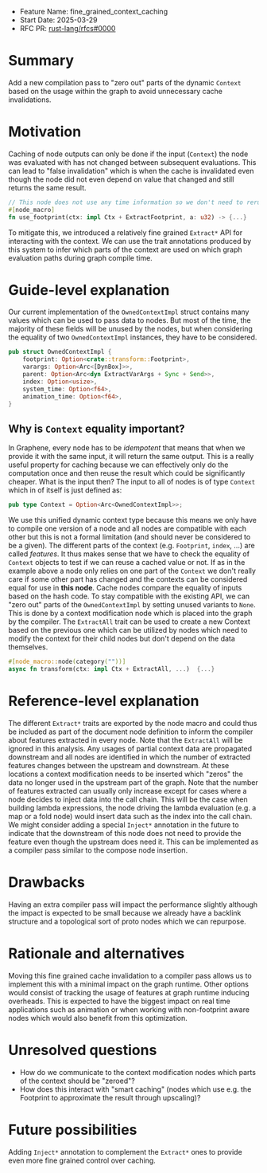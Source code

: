 - Feature Name: fine_grained_context_caching
- Start Date: 2025-03-29
- RFC PR: [rust-lang/rfcs#0000](https://github.com/GraphiteEditor/Graphite/pull/2500)

# Summary
[summary]: #summary

Add a new compilation pass to "zero out" parts of the dynamic `Context` based on the usage within the graph to avoid unnecessary cache invalidations.

# Motivation
[motivation]: #motivation

Caching of node outputs can only be done if the input (`Context`) the node was evaluated with has not changed between subsequent evaluations. This can lead to "false invalidation" which is when the cache is invalidated even though the node did not even depend on value that changed and still returns the same result.

```rust
// This node does not use any time information so we don't need to rerun it if the time has changed.
#[node_macro]
fn use_footprint(ctx: impl Ctx + ExtractFootprint, a: u32) -> {...}
```
 To mitigate this, we introduced a relatively fine grained `Extract*` API for interacting with the context. We can use the trait annotations produced by this system to infer which parts of the context are used on which graph evaluation paths during graph compile time.

# Guide-level explanation
[guide-level-explanation]: #guide-level-explanation

Our current implementation of the `OwnedContextImpl` struct contains many values which can be used to pass data to nodes. But most of the time, the majority of these fields will be unused by the nodes, but when considering the equality of two `OwnedContextImpl` instances, they have to be considered.

```rust
pub struct OwnedContextImpl {
	footprint: Option<crate::transform::Footprint>,
	varargs: Option<Arc<[DynBox]>>,
	parent: Option<Arc<dyn ExtractVarArgs + Sync + Send>>,
	index: Option<usize>,
	system_time: Option<f64>,
	animation_time: Option<f64>,
}
```

## Why is `Context` equality important?
In Graphene, every node has to be *idempotent* that means that when we provide it with the same input, it will return the same output. This is a really useful property for caching because we can effectively only do the computation once and then reuse the result which could be significantly cheaper.
What is the input then?
The input to all of nodes is of type `Context` which in of itself is just defined as:
```rust
pub type Context = Option<Arc<OwnedContextImpl>>;
```

We use this unified dynamic context type because this means we only have to compile one version of a node and all nodes are compatible with each other but this is not a formal limitation (and should never be considered to be a given).
The different parts of the context (e.g. `Footprint`, `index`, ...) are called *features*.
It thus makes sense that we have to check the equality of `Context` objects to test if we can reuse a cached value or not. If as in the example above a node only relies on one part of the `Context` we don't really care if some other part has changed and the contexts can be considered equal for use in **this node**.
Cache nodes compare the equality of inputs based on the hash code. To stay compatible with the existing API, we can "zero out" parts of the `OwnedContextImpl` by setting unused variants to `None`. This is done by a context modification node which is placed into the graph by the compiler.
The `ExtractAll` trait can be used to create a new Context based on the previous one which can be utilized by nodes which need to modify the context for their child nodes but don't depend on the data themselves.

```rust
#[node_macro::node(category(""))]
async fn transform(ctx: impl Ctx + ExtractAll, ...)  {...}
 ```

# Reference-level explanation
[reference-level-explanation]: #reference-level-explanation

The different `Extract*` traits are exported by the node macro and could thus be included as part of the document node definition to inform the compiler about features extracted in every node. Note that the `ExtractAll` will be ignored in this analysis. Any usages of partial context data are propagated downstream and all nodes are identified in which the number of extracted features changes between the upstream and downstream. At these locations a context modification needs to be inserted which "zeros" the data no longer used in the upstream part of the graph.
Note that the number of features extracted can usually only increase except for cases where a node decides to inject data into the call chain.
This will be the case when building lambda expressions, the node driving the lambda evaluation (e.g. a map or a fold node) would insert data such as the index into the call chain.
We might consider adding a special `Inject*` annotation in the future to indicate that the downstream of this node does not need to provide the feature even though the upstream does need it.
This can be implemented as a compiler pass similar to the compose node insertion.

# Drawbacks
[drawbacks]: #drawbacks

Having an extra compiler pass will impact the performance slightly although the impact is expected to be small because we already have a backlink structure and a topological sort of proto nodes which we can repurpose.

# Rationale and alternatives
[rationale-and-alternatives]: #rationale-and-alternatives

Moving this fine grained cache invalidation to a compiler pass allows us to implement this with a minimal impact on the graph runtime. Other options would consist of tracking the usage of features at graph runtime inducing overheads.
This is expected to have the biggest impact on real time applications such as animation or when working with non-footprint aware nodes which would also benefit from this optimization.

# Unresolved questions
[unresolved-questions]: #unresolved-questions

- How do we communicate to the context modification nodes which parts of the context should be "zeroed"?
- How does this interact with "smart caching" (nodes which use e.g. the Footprint to approximate the result through upscaling)?


# Future possibilities
[future-possibilities]: #future-possibilities

Adding `Inject*` annotation to complement the `Extract*` ones to provide even more fine grained control over caching.
